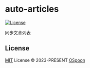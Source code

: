 # auto-articles

[![License][license-src]][license-href]

同步文章列表

## License

[MIT](./LICENSE) License © 2023-PRESENT [OSpoon](https://github.com/ospoon)

<!-- Badges -->
[license-src]: https://img.shields.io/github/license/ospoon/auto-articles.svg?style=flat&colorA=080f12&colorB=1fa669
[license-href]: https://github.com/ospoon/auto-articles/blob/main/LICENSE
